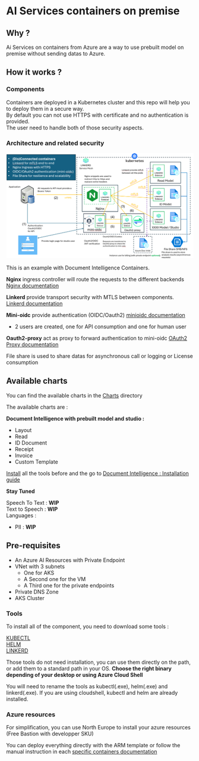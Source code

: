 # AI Services containers on premise

## Why ?

Ai Services on containers from Azure are a way to use prebuilt model on premise without sending datas to Azure.

## How it works ?

### Components

Containers are deployed in a Kubernetes cluster and this repo will help you to deploy them in a secure way.  
By default you can not use HTTPS with certificate and no authentication is provided.  
The user need to handle both of those security aspects.

### Architecture and related security

![Architecture](./img/architecture.png "Architecture")

This is an example with Document Intelligence Containers.

**Nginx** ingress controller will route the requests to the different backends [Nginx documentation](https://github.com/kubernetes/ingress-nginx)

**Linkerd** provide transport security with MTLS between components. [Linkerd documentation](https://linkerd.io/)

**Mini-oidc** provide authentication (OIDC/Oauth2) [minioidc documentation](https://github.com/fernandoescolar/minioidc)
  - 2 users are created, one for API consumption and one for human user  

**Oauth2-proxy** act as proxy to forward authentication to mini-oidc [OAuth2 Proxy documentation](https://oauth2-proxy.github.io/oauth2-proxy/)

File share is used to share datas for asynchronous call or logging or License consumption

## Available charts

You can find the available charts in the [Charts](./charts) directory

The available charts are :

**Document Intelligence with prebuilt model and studio :**

  - Layout
  - Read
  - ID Document
  - Receipt
  - Invoice
  - Custom Template

[Install](#tools) all the tools before and the go to [Document Intelligence : Installation guide](./docs/INSTALL_DOCINTEL.md)

**Stay Tuned** 

Speech To Text : **WIP**  
Text to Speech : **WIP**  
Languages :
  - PII : **WIP**

## Pre-requisites

  - An Azure AI Resources with Private Endpoint
  - VNet with 3 subnets
    - One for AKS
    - A Second one for the VM
    - A Third one for the private endpoints
  - Private DNS Zone
  - AKS Cluster

### Tools

To install all of the component, you need to download some tools :

[KUBECTL](https://kubernetes.io/releases/download/#binaries)  
[HELM](https://github.com/helm/helm/releases)  
[LINKERD](https://github.com/linkerd/linkerd2/releases)  

Those tools do not need installation, you can use them directly on the path, or add them to a standard path in your OS. **Choose the right binary depending of your desktop or using Azure Cloud Shell**

You will need to rename the tools as kubectl(.exe), helm(.exe) and linkerd(.exe). If you are using cloudshell, kubectl and helm are already installed.  

### Azure resources

For simplification, you can use North Europe to install your azure resources (Free Bastion with developper SKU)

You can deploy everything directly with the ARM template or follow the manual instruction in each [specific containers documentation](.docs/)
